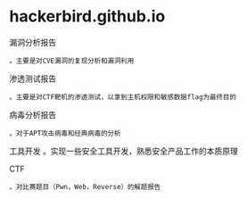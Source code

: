 # hackerbird.github.io
漏洞分析报告
    
    。主要是对CVE漏洞的复现分析和漏洞利用

渗透测试报告
    
    。主要是对CTF靶机的渗透测试，以拿到主机权限和敏感数据flag为最终目的

病毒分析报告
    
    。对于APT攻击病毒和经典病毒的分析
    
工具开发
    。实现一些安全工具开发，熟悉安全产品工作的本质原理

CTF
    
    。对比赛题目（Pwn，Web，Reverse）的解题报告
